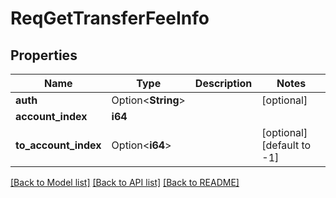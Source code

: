 # ReqGetTransferFeeInfo

## Properties

Name | Type | Description | Notes
------------ | ------------- | ------------- | -------------
**auth** | Option<**String**> |  | [optional]
**account_index** | **i64** |  | 
**to_account_index** | Option<**i64**> |  | [optional][default to -1]

[[Back to Model list]](../README.md#documentation-for-models) [[Back to API list]](../README.md#documentation-for-api-endpoints) [[Back to README]](../README.md)


